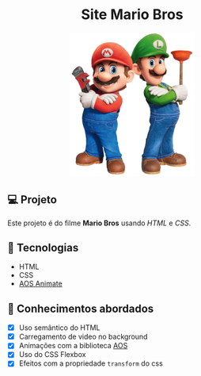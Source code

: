 <h1 align="center">
  Site Mario Bros
</h1>

<p align="center">
<img src="src/assets/mario-and-luigi.png" width="50%" />


</p>

## 💻 Projeto

Este projeto é do filme **Mario Bros** usando _HTML_ e _CSS_.

## 🚀 Tecnologias

- HTML
- CSS
- [AOS Animate](https://michalsnik.github.io/aos/)

## 📔 Conhecimentos abordados

- [x] Uso semântico do HTML
- [x] Carregamento de video no background
- [x] Animações com a biblioteca [AOS](https://michalsnik.github.io/aos/)
- [x] Uso do CSS Flexbox
- [x] Efeitos com a propriedade `transform` do css
